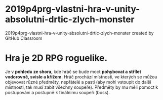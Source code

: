 # 2019p4prg-vlastni-hra-v-unity-absolutni-drtic-zlych-monster
2019p4prg-vlastni-hra-v-unity-absolutni-drtic-zlych-monster created by GitHub Classroom

# Hra je 2D RPG roguelike.
Je v **pohledu ze shora**, kde hráč se bude moct **pohybovat a střílet vodorovně, svisle a křížem**. 
Hráč prochází místnosti, ve kterých se můžou objevovat různé předměty, nepřátelé a pasti 
(aby mohl vstoupit do další místnosti, tak musí zabít všechny soupeře). 
Předměty by mu měli pomoct k postupování a postupně k finálnímu soupeři (boss). 
